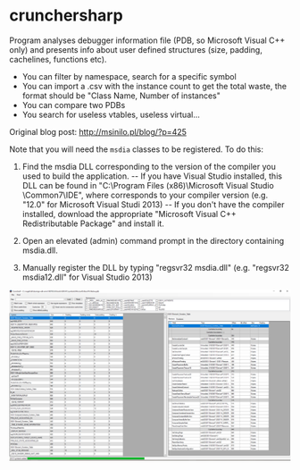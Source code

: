 # crunchersharp
Program analyses debugger information file (PDB, so Microsoft Visual C++ only) and presents info about user defined structures (size, padding, cachelines, functions etc). 

- You can filter by namespace, search for a specific symbol
- You can import a .csv with the instance count to get the total waste, the format should be "Class Name, Number of instances"
- You can compare two PDBs
- You search for useless vtables, useless virtual...  

Original blog post: http://msinilo.pl/blog/?p=425

Note that you will need the `msdia` classes to be registered. To do this:

  1) Find the msdia DLL corresponding to the version of the compiler you used to build the application. 
      -- If you have Visual Studio installed, this DLL can be found in "C:\Program Files (x86)\Microsoft Visual Studio <VERSION>\Common7\IDE", where <VERSION> corresponds to your compiler version (e.g. "12.0" for Microsoft Visual Studi 2013)
      -- If you don't have the compiler installed, download the appropriate "Microsoft Visual C++ <VERSION> Redistributable Package" and install it. 
  
  2) Open an elevated (admin) command prompt in the directory containing msdia<VERSION>.dll. 

  3) Manually register the DLL by typing "regsvr32 msdia<VERSION>.dll" (e.g. "regsvr32 msdia12.dll" for Visual Studio 2013)
  
![Screenshot](screenshot.png "Example screenshot")
